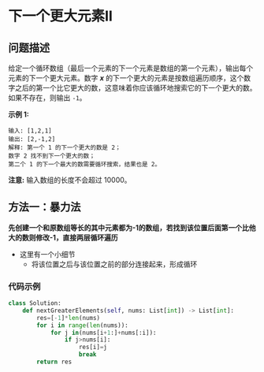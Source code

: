 # 下一个更大元素II
## 问题描述
给定一个循环数组（最后一个元素的下一个元素是数组的第一个元素），输出每个元素的下一个更大元素。数字 ***x*** 的下一个更大的元素是按数组遍历顺序，这个数字之后的第一个比它更大的数，这意味着你应该循环地搜索它的下一个更大的数。如果不存在，则输出 ```-1```。

**示例 1:**
```
输入: [1,2,1]
输出: [2,-1,2]
解释: 第一个 1 的下一个更大的数是 2；
数字 2 找不到下一个更大的数； 
第二个 1 的下一个最大的数需要循环搜索，结果也是 2。
```
**注意:** 输入数组的长度不会超过 10000。

## 方法一：暴力法

**先创建一个和原数组等长的其中元素都为-1的数组，若找到该位置后面第一个比他大的数则修改-1，直接两层循环遍历**

+ 这里有一个小细节
  - 将该位置之后与该位置之前的部分连接起来，形成循环 

### 代码示例
```python
class Solution:
    def nextGreaterElements(self, nums: List[int]) -> List[int]:
        res=[-1]*len(nums)
        for i in range(len(nums)):
            for j in(nums[i+1:]+nums[:i]):
                if j>nums[i]:
                    res[i]=j
                    break
        return res
```

